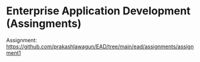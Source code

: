# Enterprise Application Development (Assingments)
Assignment:
  https://github.com/prakashlawagun/EAD/tree/main/ead/assignments/assignment1

